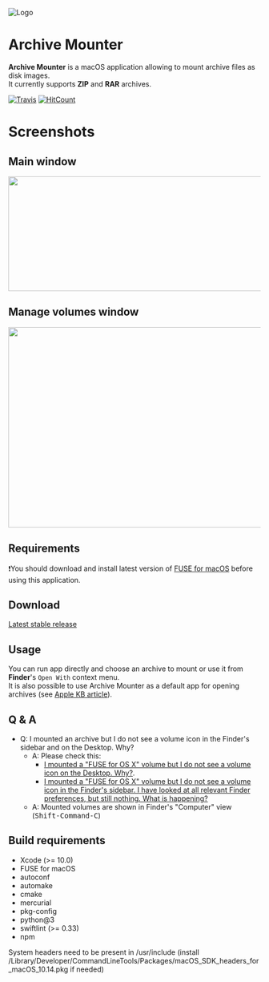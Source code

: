 ![Logo](https://github.com/ivoronin/ArchiveMounter/raw/master/ArchiveMounter/Assets.xcassets/AppIcon.appiconset/appicon-128.png)

# Archive Mounter
**Archive Mounter** is a macOS application allowing to mount archive files as disk images.\
It currently supports **ZIP** and **RAR** archives.

[![Travis](https://travis-ci.org/ivoronin/ArchiveMounter.svg?branch=master)](https://travis-ci.org/ivoronin/ArchiveMounter)
[![HitCount](http://hits.dwyl.io/ivoronin/ArchiveMounter.svg)](http://hits.dwyl.io/ivoronin/ArchiveMounter)

# Screenshots
## Main window
<img src="https://raw.githubusercontent.com/ivoronin/ArchiveMounter/gh-pages/MainWindow.png" width="520" height="229"/>

## Manage volumes window
<img src="https://raw.githubusercontent.com/ivoronin/ArchiveMounter/gh-pages/VolumesWindow.png" width="800" height="400"/>

## Requirements
:exclamation:You should download and install latest version of [FUSE for macOS](https://osxfuse.github.io/) before using this application.

## Download
[Latest stable release](https://github.com/ivoronin/ArchiveMounter/releases/latest/)

## Usage
You can run app directly and choose an archive to mount or use it from **Finder**'s `Open With` context menu.\
It is also possible to use Archive Mounter as a default app for opening archives (see [Apple KB article](https://support.apple.com/kb/ph25685)).

## Q & A
 - Q: I mounted an archive but I do not see a volume icon in the Finder's sidebar and on the Desktop. Why?
   - A: Please check this:
     - [I mounted a "FUSE for OS X" volume but I do not see a volume icon on the Desktop. Why?](https://github.com/osxfuse/osxfuse/wiki/FAQ#42-i-mounted-a-fuse-for-os-x-volume-but-i-do-not-see-a-volume-icon-on-the-desktop-why).
     - [I mounted a "FUSE for OS X" volume but I do not see a volume icon in the Finder's sidebar. I have looked at all relevant Finder preferences, but still nothing. What is happening?](https://github.com/osxfuse/osxfuse/wiki/FAQ#43-i-mounted-a-fuse-for-os-x-volume-but-i-do-not-see-a-volume-icon-in-the-finders-sidebar-i-have-looked-at-all-relevant-finder-preferences-but-still-nothing-what-is-happening)
   - A: Mounted volumes are shown in Finder's "Computer" view (<kbd>Shift-Command-C</kbd>)

## Build requirements
 - Xcode (>= 10.0)
 - FUSE for macOS
 - autoconf
 - automake
 - cmake
 - mercurial
 - pkg-config
 - python@3
 - swiftlint (>= 0.33)
 - npm

System headers need to be present in /usr/include (install /Library/Developer/CommandLineTools/Packages/macOS_SDK_headers_for_macOS_10.14.pkg if needed)
